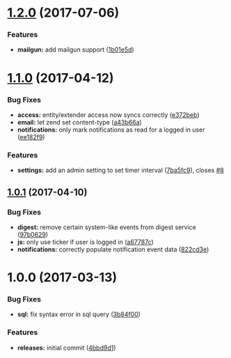 <a name="1.2.0"></a>
# [1.2.0](https://github.com/hypeJunction/hypeNotifications/compare/1.1.0...v1.2.0) (2017-07-06)


### Features

* **mailgun:** add mailgun support ([1b01e5d](https://github.com/hypeJunction/hypeNotifications/commit/1b01e5d))



<a name="1.1.0"></a>
# [1.1.0](https://github.com/hypeJunction/hypeNotifications/compare/1.0.1...v1.1.0) (2017-04-12)


### Bug Fixes

* **access:** entity/extender access now syncs correctly ([e372beb](https://github.com/hypeJunction/hypeNotifications/commit/e372beb))
* **email:** let zend set content-type ([a43b66a](https://github.com/hypeJunction/hypeNotifications/commit/a43b66a))
* **notifications:** only mark notifications as read for a logged in user ([ee182f9](https://github.com/hypeJunction/hypeNotifications/commit/ee182f9))

### Features

* **settings:** add an admin setting to set timer interval ([7ba5fc9](https://github.com/hypeJunction/hypeNotifications/commit/7ba5fc9)), closes [#8](https://github.com/hypeJunction/hypeNotifications/issues/8)



<a name="1.0.1"></a>
## [1.0.1](https://github.com/hypeJunction/hypeNotifications/compare/1.0.0...v1.0.1) (2017-04-10)


### Bug Fixes

* **digest:** remove certain system-like events from digest service ([97b0629](https://github.com/hypeJunction/hypeNotifications/commit/97b0629))
* **js:** only use ticker if user is logged in ([a67787c](https://github.com/hypeJunction/hypeNotifications/commit/a67787c))
* **notifications:** correctly populate notification event data ([822cd3e](https://github.com/hypeJunction/hypeNotifications/commit/822cd3e))



<a name="1.0.0"></a>
# 1.0.0 (2017-03-13)


### Bug Fixes

* **sql:** fix syntax error in sql query ([3b84f00](https://github.com/hypeJunction/hypeNotifications/commit/3b84f00))

### Features

* **releases:** initial commit ([4bbd9d1](https://github.com/hypeJunction/hypeNotifications/commit/4bbd9d1))



